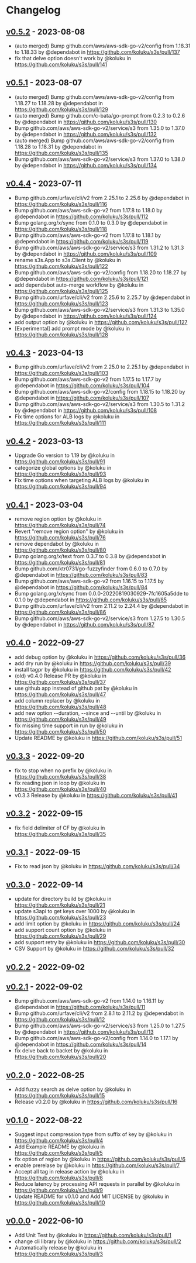 # Changelog

## [v0.5.2](https://github.com/koluku/s3s/compare/v0.5.1...v0.5.2) - 2023-08-08
- (auto merged) Bump github.com/aws/aws-sdk-go-v2/config from 1.18.31 to 1.18.33 by @dependabot in https://github.com/koluku/s3s/pull/137
- fix that delve option doesn't work by @koluku in https://github.com/koluku/s3s/pull/141

## [v0.5.1](https://github.com/koluku/s3s/compare/v0.5.0...v0.5.1) - 2023-08-07
- (auto merged) Bump github.com/aws/aws-sdk-go-v2/config from 1.18.27 to 1.18.28 by @dependabot in https://github.com/koluku/s3s/pull/129
- (auto merged) Bump github.com/c-bata/go-prompt from 0.2.3 to 0.2.6 by @dependabot in https://github.com/koluku/s3s/pull/130
- Bump github.com/aws/aws-sdk-go-v2/service/s3 from 1.35.0 to 1.37.0 by @dependabot in https://github.com/koluku/s3s/pull/132
- (auto merged) Bump github.com/aws/aws-sdk-go-v2/config from 1.18.28 to 1.18.31 by @dependabot in https://github.com/koluku/s3s/pull/135
- Bump github.com/aws/aws-sdk-go-v2/service/s3 from 1.37.0 to 1.38.0 by @dependabot in https://github.com/koluku/s3s/pull/134

## [v0.4.4](https://github.com/koluku/s3s/compare/v0.4.3...v0.4.4) - 2023-07-11
- Bump github.com/urfave/cli/v2 from 2.25.1 to 2.25.6 by @dependabot in https://github.com/koluku/s3s/pull/116
- Bump github.com/aws/aws-sdk-go-v2 from 1.17.8 to 1.18.0 by @dependabot in https://github.com/koluku/s3s/pull/112
- Bump golang.org/x/sync from 0.1.0 to 0.3.0 by @dependabot in https://github.com/koluku/s3s/pull/118
- Bump github.com/aws/aws-sdk-go-v2 from 1.17.8 to 1.18.1 by @dependabot in https://github.com/koluku/s3s/pull/119
- Bump github.com/aws/aws-sdk-go-v2/service/s3 from 1.31.2 to 1.31.3 by @dependabot in https://github.com/koluku/s3s/pull/109
- rename s3s.App to s3s.Client by @koluku in https://github.com/koluku/s3s/pull/122
- Bump github.com/aws/aws-sdk-go-v2/config from 1.18.20 to 1.18.27 by @dependabot in https://github.com/koluku/s3s/pull/121
- add dependabot auto-merge workflow by @koluku in https://github.com/koluku/s3s/pull/125
- Bump github.com/urfave/cli/v2 from 2.25.6 to 2.25.7 by @dependabot in https://github.com/koluku/s3s/pull/123
- Bump github.com/aws/aws-sdk-go-v2/service/s3 from 1.31.3 to 1.35.0 by @dependabot in https://github.com/koluku/s3s/pull/124
- add output option by @koluku in https://github.com/koluku/s3s/pull/127
- [Experimental] add prompt mode by @koluku in https://github.com/koluku/s3s/pull/128

## [v0.4.3](https://github.com/koluku/s3s/compare/v0.4.2...v0.4.3) - 2023-04-13
- Bump github.com/urfave/cli/v2 from 2.25.0 to 2.25.1 by @dependabot in https://github.com/koluku/s3s/pull/103
- Bump github.com/aws/aws-sdk-go-v2 from 1.17.5 to 1.17.7 by @dependabot in https://github.com/koluku/s3s/pull/104
- Bump github.com/aws/aws-sdk-go-v2/config from 1.18.15 to 1.18.20 by @dependabot in https://github.com/koluku/s3s/pull/107
- Bump github.com/aws/aws-sdk-go-v2/service/s3 from 1.30.5 to 1.31.2 by @dependabot in https://github.com/koluku/s3s/pull/108
- Fix time options for ALB logs by @koluku in https://github.com/koluku/s3s/pull/111

## [v0.4.2](https://github.com/koluku/s3s/compare/v0.4.1...v0.4.2) - 2023-03-13
- Upgrade Go version to 1.19 by @koluku in https://github.com/koluku/s3s/pull/91
- categorize global options by @koluku in https://github.com/koluku/s3s/pull/93
- Fix time options when targeting ALB logs by @koluku in https://github.com/koluku/s3s/pull/94

## [v0.4.1](https://github.com/koluku/s3s/compare/v0.4.0...v0.4.1) - 2023-03-04
- remove region option by @koluku in https://github.com/koluku/s3s/pull/74
- Revert "remove region option" by @koluku in https://github.com/koluku/s3s/pull/76
- remove dependabot by @koluku in https://github.com/koluku/s3s/pull/80
- Bump golang.org/x/text from 0.3.7 to 0.3.8 by @dependabot in https://github.com/koluku/s3s/pull/81
- Bump github.com/ktr0731/go-fuzzyfinder from 0.6.0 to 0.7.0 by @dependabot in https://github.com/koluku/s3s/pull/83
- Bump github.com/aws/aws-sdk-go-v2 from 1.16.15 to 1.17.5 by @dependabot in https://github.com/koluku/s3s/pull/84
- Bump golang.org/x/sync from 0.0.0-20220819030929-7fc1605a5dde to 0.1.0 by @dependabot in https://github.com/koluku/s3s/pull/85
- Bump github.com/urfave/cli/v2 from 2.11.2 to 2.24.4 by @dependabot in https://github.com/koluku/s3s/pull/86
- Bump github.com/aws/aws-sdk-go-v2/service/s3 from 1.27.5 to 1.30.5 by @dependabot in https://github.com/koluku/s3s/pull/87

## [v0.4.0](https://github.com/koluku/s3s/compare/v0.3.3...v0.4.0) - 2022-09-27
- add debug option by @koluku in https://github.com/koluku/s3s/pull/36
- add dry run by @koluku in https://github.com/koluku/s3s/pull/39
- install tagpr by @koluku in https://github.com/koluku/s3s/pull/42
- (old) v0.4.0 Release PR by @koluku in https://github.com/koluku/s3s/pull/37
- use github app instead of github pat by @koluku in https://github.com/koluku/s3s/pull/47
- add column replacer by @koluku in https://github.com/koluku/s3s/pull/48
- add new option --duration, --since and --until by @koluku in https://github.com/koluku/s3s/pull/49
- fix missing time support in run by @koluku in https://github.com/koluku/s3s/pull/50
- Update README by @koluku in https://github.com/koluku/s3s/pull/51

## [v0.3.3](https://github.com/koluku/s3s/compare/v0.3.2...v0.3.3) - 2022-09-20
- fix to stop when no prefix by @koluku in https://github.com/koluku/s3s/pull/38
- fix reading json in loop by @koluku in https://github.com/koluku/s3s/pull/40
- v0.3.3 Release by @koluku in https://github.com/koluku/s3s/pull/41

## [v0.3.2](https://github.com/koluku/s3s/compare/v0.3.1...v0.3.2) - 2022-09-15
- fix field delimiter of CF by @koluku in https://github.com/koluku/s3s/pull/35

## [v0.3.1](https://github.com/koluku/s3s/compare/v0.3.0...v0.3.1) - 2022-09-15
- Fix to read json by @koluku in https://github.com/koluku/s3s/pull/34

## [v0.3.0](https://github.com/koluku/s3s/compare/v0.2.2...v0.3.0) - 2022-09-14
- update for directory build by @koluku in https://github.com/koluku/s3s/pull/21
- update s3api to get keys over 1000 by @koluku in https://github.com/koluku/s3s/pull/23
- add limit option by @koluku in https://github.com/koluku/s3s/pull/24
- add support count option by @koluku in https://github.com/koluku/s3s/pull/29
- add support retry by @koluku in https://github.com/koluku/s3s/pull/30
- CSV Support by @koluku in https://github.com/koluku/s3s/pull/32

## [v0.2.2](https://github.com/koluku/s3s/compare/v0.2.1...v0.2.2) - 2022-09-02

## [v0.2.1](https://github.com/koluku/s3s/compare/v0.2.0...v0.2.1) - 2022-09-02
- Bump github.com/aws/aws-sdk-go-v2 from 1.14.0 to 1.16.11 by @dependabot in https://github.com/koluku/s3s/pull/11
- Bump github.com/urfave/cli/v2 from 2.8.1 to 2.11.2 by @dependabot in https://github.com/koluku/s3s/pull/12
- Bump github.com/aws/aws-sdk-go-v2/service/s3 from 1.25.0 to 1.27.5 by @dependabot in https://github.com/koluku/s3s/pull/13
- Bump github.com/aws/aws-sdk-go-v2/config from 1.14.0 to 1.17.1 by @dependabot in https://github.com/koluku/s3s/pull/14
- fix delve back to backet by @koluku in https://github.com/koluku/s3s/pull/20

## [v0.2.0](https://github.com/koluku/s3s/compare/v0.1.0...v0.2.0) - 2022-08-25
- Add fuzzy search as delve option by @koluku in https://github.com/koluku/s3s/pull/15
- Release v0.2.0 by @koluku in https://github.com/koluku/s3s/pull/16

## [v0.1.0](https://github.com/koluku/s3s/compare/v0.0.0...v0.1.0) - 2022-08-22
- Suggest input compression type from suffix of key by @koluku in https://github.com/koluku/s3s/pull/4
- Add Example README by @koluku in https://github.com/koluku/s3s/pull/5
- fix option  of region by @koluku in https://github.com/koluku/s3s/pull/6
- enable prerelase by @koluku in https://github.com/koluku/s3s/pull/7
- Accept all tag in release action by @koluku in https://github.com/koluku/s3s/pull/8
- Reduce latency by processing API requests in parallel by @koluku in https://github.com/koluku/s3s/pull/9
- Update README for v0.1.0 and Add MIT LICENSE by @koluku in https://github.com/koluku/s3s/pull/10

## [v0.0.0](https://github.com/koluku/s3s/commits/v0.0.0) - 2022-06-10
- Add Unit Test by @koluku in https://github.com/koluku/s3s/pull/1
- change cli library by @koluku in https://github.com/koluku/s3s/pull/2
- Automatically release by @koluku in https://github.com/koluku/s3s/pull/3
